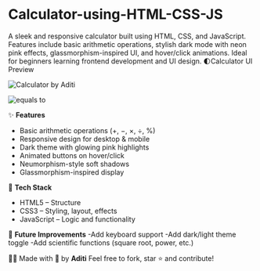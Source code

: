 # Calculator-using-HTML-CSS-JS

A sleek and responsive calculator built using HTML, CSS, and JavaScript. Features include basic arithmetic operations, stylish dark mode with neon pink effects, glassmorphism-inspired UI, and hover/click animations. Ideal for beginners learning frontend development and UI design.
🌓Calculator UI Preview

 ![Calculator by Aditi](https://github.com/user-attachments/assets/38c2f2dc-e89c-493e-b7af-1340e4a63385)

![equals to](https://github.com/user-attachments/assets/579fcef3-4c7b-4dbe-9ffe-e1ff46a70e3c)



✨ **Features**
- Basic arithmetic operations (+, −, ×, ÷, %)
- Responsive design for desktop & mobile
- Dark theme with glowing pink highlights
- Animated buttons on hover/click
- Neumorphism-style soft shadows
- Glassmorphism-inspired display



🔧 **Tech Stack**
- HTML5 – Structure
- CSS3 – Styling, layout, effects
- JavaScript – Logic and functionality



📌 **Future Improvements**
-Add keyboard support
-Add dark/light theme toggle
-Add scientific functions (square root, power, etc.)


🙋‍♀️ Made with 💖 by **Aditi** 
Feel free to fork, star ⭐ and contribute!
